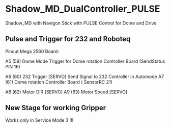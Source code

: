 # Shadow_MD_DualController_PULSE
 Shadow_MD with Navigon Stick with PULSE Control for Dome and Drive


## Pulse and Trigger for 232 and Roboteq

Pinout Mega 2560 Board:

A5 (59)  Dome Mode Trigger for Dome rotation Controller Board (SendStatus PIN 16) 

A6 (60) 232 Trigger [SERVO] Send Signal to 232 Controller in Automode
A7 (61) Dome rotation Controller Board ( SensorRC 21) 

A8 (62) Motor DIR [SERVO]
A9 (63) Motor Speed [SERVO]


## New Stage for working Gripper

Works only in Service Mode 3  !!!



